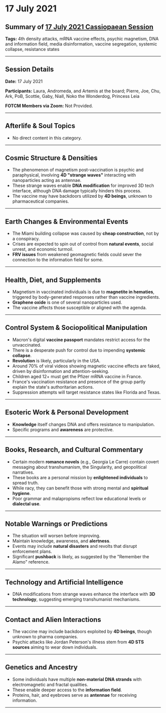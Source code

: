 # 17 July 2021

## Summary of [17 July 2021 Cassiopaean Session](https://cassiopaea.org/forum/threads/session-17-july-2021.50782/#post-960901)

**Tags:** 4th density attacks, mRNA vaccine effects, psychic magnetism, DNA and information field, media disinformation, vaccine segregation, systemic collapse, resistance states

---


## Session Details

**Date:** 17 July 2021

**Participants:** Laura, Andromeda, and Artemis at the board; Pierre, Joe, Chu, Ark, PoB, Scottie, Gaby, Niall, Noko the Wonderdog, Princess Leia

**FOTCM Members via Zoom:** Not Provided.

---


## Afterlife & Soul Topics

- No direct content in this category.

---


## Cosmic Structure & Densities

- The phenomenon of magnetism post-vaccination is psychic and paraphysical, involving **4D "strange waves"** interacting with nanoparticles acting as antennae.
- These strange waves enable **DNA modification** for improved 3D tech interface, although DNA damage typically hinders this process.
- The vaccine may have backdoors utilized by **4D beings**, unknown to pharmaceutical companies.

---


## Earth Changes & Environmental Events

- The Miami building collapse was caused by **cheap construction**, not by a conspiracy.
- Crises are expected to spin out of control from **natural events**, social unrest, and economic turmoil.
- **FRV issues** from weakened geomagnetic fields could sever the connection to the information field for some.

---


## Health, Diet, and Supplements

- Magnetism in vaccinated individuals is due to **magnetite in hematies**, triggered by body-generated responses rather than vaccine ingredients.
- **Graphene oxide** is one of several nanoparticles used.
- The vaccine affects those susceptible or aligned with the agenda.

---


## Control System & Sociopolitical Manipulation

- Macron's digital **vaccine passport** mandates restrict access for the unvaccinated.
- There is a desperate push for control due to impending **systemic collapse**.
- **Revolution** is likely, particularly in the USA.
- Around 70% of viral videos showing magnetic vaccine effects are faked, driven by disinformation and attention-seeking.
- Children aged 12+ must get the Pfizer mRNA vaccine in France.
- France's vaccination resistance and presence of the group partly explain the state's authoritarian actions.
- Suppression attempts will target resistance states like Florida and Texas.

---


## Esoteric Work & Personal Development

- **Knowledge** itself changes DNA and offers resistance to manipulation.
- Specific programs and **awareness** are protective.

---


## Books, Research, and Cultural Commentary

- Certain modern **romance novels** (e.g., Georgia Le Carre) contain covert messaging about transhumanism, the Singularity, and geopolitical narratives.
- These books are a personal mission by **enlightened individuals** to spread truth.
- While racy, they can benefit those with strong mental and **spiritual hygiene**.
- Poor grammar and malapropisms reflect low educational levels or **dialectal use**.

---


## Notable Warnings or Predictions

- The situation will worsen before improving.
- Maintain knowledge, awareness, and **alertness**.
- Events may include **natural disasters** and revolts that disrupt enforcement plans.
- Significant **pushback** is likely, as suggested by the "Remember the Alamo" reference.

---


## Technology and Artificial Intelligence

- DNA modifications from strange waves enhance the interface with **3D technology**, suggesting emerging transhumanist mechanisms.

---


## Contact and Alien Interactions

- The vaccine may include backdoors exploited by **4D beings**, though unknown to pharma companies.
- Psychic attacks like Jordan Peterson's illness stem from **4D STS sources** aiming to wear down individuals.

---


## Genetics and Ancestry

- Some individuals have multiple **non-material DNA strands** with electromagnetic and fractal qualities.
- These enable deeper access to the **information field**.
- Proteins, hair, and eyebrows serve as **antennae** for receiving information.

---



